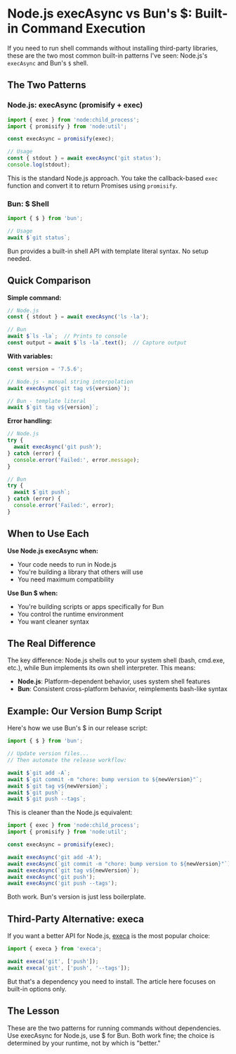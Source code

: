 # Node.js execAsync vs Bun's $: Built-in Command Execution

If you need to run shell commands without installing third-party libraries, these are the two most common built-in patterns I've seen: Node.js's `execAsync` and Bun's `$` shell.

## The Two Patterns

### Node.js: execAsync (promisify + exec)

```typescript
import { exec } from 'node:child_process';
import { promisify } from 'node:util';

const execAsync = promisify(exec);

// Usage
const { stdout } = await execAsync('git status');
console.log(stdout);
```

This is the standard Node.js approach. You take the callback-based `exec` function and convert it to return Promises using `promisify`.

### Bun: $ Shell

```typescript
import { $ } from 'bun';

// Usage
await $`git status`;
```

Bun provides a built-in shell API with template literal syntax. No setup needed.

## Quick Comparison

**Simple command:**
```typescript
// Node.js
const { stdout } = await execAsync('ls -la');

// Bun
await $`ls -la`;  // Prints to console
const output = await $`ls -la`.text();  // Capture output
```

**With variables:**
```typescript
const version = '7.5.6';

// Node.js - manual string interpolation
await execAsync(`git tag v${version}`);

// Bun - template literal
await $`git tag v${version}`;
```

**Error handling:**
```typescript
// Node.js
try {
  await execAsync('git push');
} catch (error) {
  console.error('Failed:', error.message);
}

// Bun
try {
  await $`git push`;
} catch (error) {
  console.error('Failed:', error);
}
```

## When to Use Each

**Use Node.js execAsync when:**
- Your code needs to run in Node.js
- You're building a library that others will use
- You need maximum compatibility

**Use Bun $ when:**
- You're building scripts or apps specifically for Bun
- You control the runtime environment
- You want cleaner syntax

## The Real Difference

The key difference: Node.js shells out to your system shell (bash, cmd.exe, etc.), while Bun implements its own shell interpreter. This means:

- **Node.js**: Platform-dependent behavior, uses system shell features
- **Bun**: Consistent cross-platform behavior, reimplements bash-like syntax

## Example: Our Version Bump Script

Here's how we use Bun's $ in our release script:

```typescript
import { $ } from 'bun';

// Update version files...
// Then automate the release workflow:

await $`git add -A`;
await $`git commit -m "chore: bump version to ${newVersion}"`;
await $`git tag v${newVersion}`;
await $`git push`;
await $`git push --tags`;
```

This is cleaner than the Node.js equivalent:

```typescript
import { exec } from 'node:child_process';
import { promisify } from 'node:util';

const execAsync = promisify(exec);

await execAsync('git add -A');
await execAsync(`git commit -m "chore: bump version to ${newVersion}"`);
await execAsync(`git tag v${newVersion}`);
await execAsync('git push');
await execAsync('git push --tags');
```

Both work. Bun's version is just less boilerplate.

## Third-Party Alternative: execa

If you want a better API for Node.js, [execa](https://github.com/sindresorhus/execa) is the most popular choice:

```typescript
import { execa } from 'execa';

await execa('git', ['push']);
await execa('git', ['push', '--tags']);
```

But that's a dependency you need to install. The article here focuses on built-in options only.

## The Lesson

These are the two patterns for running commands without dependencies. Use execAsync for Node.js, use $ for Bun. Both work fine; the choice is determined by your runtime, not by which is "better."

